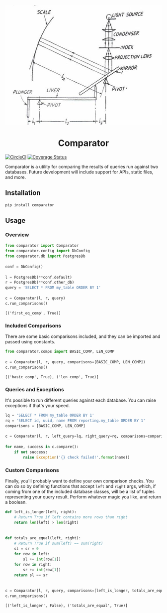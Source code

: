 <div align="center"><img src="docs/comparator.jpg" alt="Comparator" height="384" width="576"><h1>Comparator</h1></div>

[![CircleCI](https://circleci.com/gh/aaronbiller/comparator/tree/master.svg?style=shield)](https://circleci.com/gh/aaronbiller/comparator/tree/master)
[![Coverage Status](https://coveralls.io/repos/github/aaronbiller/comparator/badge.svg?branch=master)](https://coveralls.io/github/aaronbiller/comparator?branch=master)

Comparator is a utility for comparing the results of queries run against two databases. Future development will include support for APIs, static files, and more.


## Installation
```bash
pip install comparator
```

## Usage
### Overview
```py
from comparator import Comparator
from comparator.config import DbConfig
from comparator.db import PostgresDb

conf = DbConfig()

l = PostgresDb(**conf.default)
r = PostgresDb(**conf.other_db)
query = 'SELECT * FROM my_table ORDER BY 1'

c = Comparator(l, r, query)
c.run_comparisons()
```
```
[('first_eq_comp', True)]
```

### Included Comparisons
There are some basic comparisons included, and they can be imported and passed using constants.
```py
from comparator.comps import BASIC_COMP, LEN_COMP

c = Comparator(l, r, query, comparisons=[BASIC_COMP, LEN_COMP])
c.run_comparisons()
```
```
[('basic_comp', True), ('len_comp', True)]
```

### Queries and Exceptions
It's possible to run different queries against each database. You can raise exceptions if that's your speed.
```py
lq = 'SELECT * FROM my_table ORDER BY 1'
rq = 'SELECT id, uuid, name FROM reporting.my_table ORDER BY 1'
comparisons = [BASIC_COMP, LEN_COMP]

c = Comparator(l, r, left_query=lq, right_query=rq, comparisons=comparisons)

for name, success in c.compare():
    if not success:
        raise Exception('{} check failed!'.format(name))
```

### Custom Comparisons
Finally, you'll probably want to define your own comparison checks. You can do so by defining functions that accept `left` and `right` args, which, if coming from one of the included database classes, will be a list of tuples representing your query result. Perform whatever magic you like, and return a boolean.
```py
def left_is_longer(left, right):
    # Return True if left contains more rows than right
    return len(left) > len(right)


def totals_are_equal(left, right):
    # Return True if sum(left) == sum(right)
    sl = sr = 0
    for row in left:
        sl += int(row[1])
    for row in right:
        sr += int(row[1])
    return sl == sr


c = Comparator(l, r, query, comparisons=[left_is_longer, totals_are_equal])
c.run_comparisons()
```
```
[('left_is_longer', False), ('totals_are_equal', True)]
```
